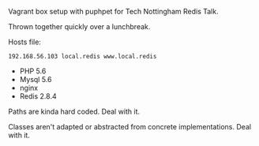 Vagrant box setup with puphpet for Tech Nottingham Redis Talk.


Thrown together quickly over a lunchbreak.


Hosts file:

`192.168.56.103 local.redis www.local.redis`


* PHP 5.6
* Mysql 5.6
* nginx
* Redis 2.8.4


Paths are kinda hard coded. Deal with it.

Classes aren't adapted or abstracted from concrete implementations. Deal with it.